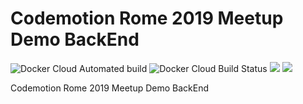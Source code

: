 # Codemotion Rome 2019 Meetup Demo BackEnd
![Docker Cloud Automated build](https://img.shields.io/docker/cloud/automated/congiuluc/devcromemeetupdemobackend.svg) ![Docker Cloud Build Status](https://img.shields.io/docker/cloud/build/congiuluc/devcromemeetupdemobackend.svg) [![](https://images.microbadger.com/badges/image/congiuluc/devcromemeetupdemobackend.svg)](https://microbadger.com/images/congiuluc/devcromemeetupdemobackend "Get your own image badge on microbadger.com") [![](https://images.microbadger.com/badges/version/congiuluc/devcromemeetupdemobackend.svg)](https://microbadger.com/images/congiuluc/devcromemeetupdemobackend "Get your own version badge on microbadger.com")

Codemotion Rome 2019 Meetup Demo BackEnd
